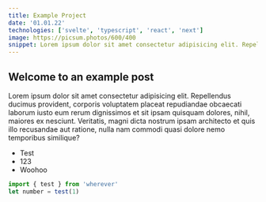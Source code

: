 ```yaml
---
title: Example Project
date: '01.01.22'
technologies: ['svelte', 'typescript', 'react', 'next']
image: https://picsum.photos/600/400
snippet: Lorem ipsum dolor sit amet consectetur adipisicing elit. Repellendus ducimus provident, corporis voluptatem placeat repudiandae obcaecati laborum iusto eum rerum dignissimos et sit ipsam quisquam dolores, nihil, maiores ex nesciunt. Veritatis, magni dicta nostrum ipsam architecto et quis illo recusandae aut ratione, nulla nam commodi quasi dolore nemo temporibus similique?
---
```


## Welcome to an example post

Lorem ipsum dolor sit amet consectetur adipisicing elit. Repellendus ducimus provident, corporis voluptatem placeat repudiandae obcaecati laborum iusto eum rerum dignissimos et sit ipsam quisquam dolores, nihil, maiores ex nesciunt. Veritatis, magni dicta nostrum ipsam architecto et quis illo recusandae aut ratione, nulla nam commodi quasi dolore nemo temporibus similique?

- Test
- 123
- Woohoo

```js
import { test } from 'wherever'
let number = test(1)
```
